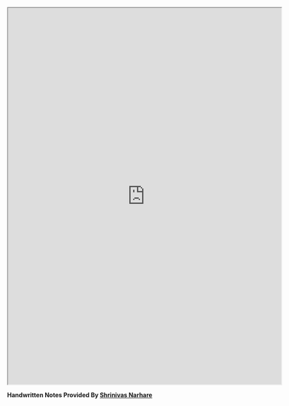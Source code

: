<iframe src="https://drive.google.com/file/d/1DRuKCq8rgeMfHmrufyzg07z1CEgk_0Ur/preview" width="640" height="880" allow="autoplay"></iframe>

**Handwritten Notes Provided By [Shrinivas Narhare](https://www.linkedin.com/in/shrinivas-narhare-ab5a0b208/)**
